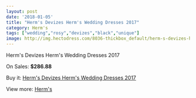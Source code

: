 ```yaml
---
layout: post
date: '2018-01-05'
title: "Herm's Devizes Herm's Wedding Dresses 2017"
category: Herm's
tags: ["wedding","rosy","devizes","black","unique"]
image: http://img.hectodress.com/8036-thickbox_default/herm-s-devizes-herm-s-wedding-dresses-2013.jpg
---
```

Herm's Devizes Herm's Wedding Dresses 2017

On Sales: **$286.88**
<a href="https://www.hectodress.com/herm-s/4045-herm-s-devizes-herm-s-wedding-dresses-2013.html"><amp-img layout="responsive" width="600" height="600" src="//img.hectodress.com/8036-thickbox_default/herm-s-devizes-herm-s-wedding-dresses-2013.jpg" alt="Herm's Devizes Herm's Wedding Dresses 2017 0" /></a>

Buy it: [Herm's Devizes Herm's Wedding Dresses 2017](https://www.hectodress.com/herm-s/4045-herm-s-devizes-herm-s-wedding-dresses-2013.html "Herm's Devizes Herm's Wedding Dresses 2017")

View more: [Herm's](https://www.hectodress.com/71-herm-s "Herm's")